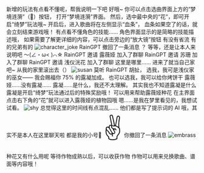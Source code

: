 <ChatBubble role="user" avatar="https://mkzi-nya.github.io/story/files/me.png">
新增的玩法有点看不懂呢，帮我说明一下吧
</ChatBubble>

<ChatBubble role="bot" avatar="https://mkzi-nya.github.io/story/files/raingpt.png">
好哦~
</ChatBubble>

<ChatBubble role="bot" avatar="https://mkzi-nya.github.io/story/files/raingpt.png">
你可以点击选曲界面上方的“梦境涟漪”（🌙）按钮，
打开“梦境涟漪”界面。
然后，选中最中央的“花”，即可开启“绮梦”玩法哦~
开启后，进入歌曲将在左侧显示“血条”，
血条如果空了的话，就会立刻结束游戏哦！
</ChatBubble>

<ChatBubble role="user" avatar="https://mkzi-nya.github.io/story/files/me.png">
有点看不懂角色的技能……
</ChatBubble>

<ChatBubble role="bot" avatar="https://mkzi-nya.github.io/story/files/raingpt.png">
角色界面显示的是简略的技能描述哦，
如果需要了解更详细的内容，可以点击旁边的“放大镜”按钮
</ChatBubble>

<ChatBubble role="user" avatar="https://mkzi-nya.github.io/story/files/me.png">
有没有省流
</ChatBubble>

<ChatBubble role="bot" avatar="https://mkzi-nya.github.io/story/files/raingpt.png">
有的兄弟有的
</ChatBubble>

<ChatBubble role="bot" avatar="https://mkzi-nya.github.io/story/files/raingpt.png">
<img src="https://mkzi-nya.github.io/story/files/raingpt/character_joke.png" alt="character_joke" class="chat-image" />
</ChatBubble>

<ChatBubble role="system">
RainGPT 撤回了一条消息
</ChatBubble>

<ChatBubble role="user" avatar="https://mkzi-nya.github.io/story/files/me.png">
？
</ChatBubble>

<ChatBubble role="bot" avatar="https://mkzi-nya.github.io/story/files/raingpt.png">
等等，还是让本人来说明吧
～(∠・ω&lt; )⌒☆
</ChatBubble>

<ChatBubble role="system">
RainGPT 邀请 露薇娅 加入了群聊
</ChatBubble>

<ChatBubble role="system">
RainGPT 邀请 苏珊 加入了群聊
</ChatBubble>

<ChatBubble role="system">
RainGPT 邀请 浅仪洸花 加入了群聊
</ChatBubble>

<ChatBubble role="bot" avatar="https://mkzi-nya.github.io/story/files/avatar_luvia.png">
这里是哪里……
</ChatBubble>

<ChatBubble role="user" avatar="https://mkzi-nya.github.io/story/files/me.png">
进来了就当自己家吧~
</ChatBubble>

<ChatBubble role="bot" avatar="https://mkzi-nya.github.io/story/files/avatar_susan.png">
从我的家里滚出去（）
</ChatBubble>

<ChatBubble role="bot" avatar="https://mkzi-nya.github.io/story/files/avatar_susan.png">
<img src="https://mkzi-nya.github.io/story/files/susan/susan.png" alt="susan" class="chat-image" />
</ChatBubble>

<ChatBubble role="bot" avatar="https://mkzi-nya.github.io/story/files/avatar_honoka.png">
莫听 RainGPT 胡扯，
选我，我可是浅仪家的巫女——
我会赐福你 75% 的露凝加成。
</ChatBubble>

<ChatBubble role="bot" avatar="https://mkzi-nya.github.io/story/files/avatar_susan.png">
也可以选我，我可以给你烤饼干
</ChatBubble>

<ChatBubble role="bot" avatar="https://mkzi-nya.github.io/story/files/avatar_luvia.png">
露薇娅……没有露凝……
露凝……是什么，我还不太理解。
</ChatBubble>

<ChatBubble role="user" avatar="https://mkzi-nya.github.io/story/files/me.png">
其实我也不知道露凝是什么
</ChatBubble>

<ChatBubble role="bot" avatar="https://mkzi-nya.github.io/story/files/raingpt.png">
露凝是开启“绮梦”玩法通过后的特殊奖励哦！
可以用来帮助露薇娅种花
在主界面点击右下角的“花”就可以进入露薇娅的植物园哦
</ChatBubble>

<ChatBubble role="bot" avatar="https://mkzi-nya.github.io/story/files/avatar_luvia.png">
嗯……是我在梦里看见的，我想试试看。
</ChatBubble>

<ChatBubble role="bot" avatar="https://mkzi-nya.github.io/story/files/avatar_luvia.png">
<img src="https://mkzi-nya.github.io/story/files/luvia/shy.png" alt="shy" class="chat-image" />
</ChatBubble>

<ChatBubble role="user" avatar="https://mkzi-nya.github.io/story/files/me.png">
总觉得这里的时间线有点混乱……
</ChatBubble>

<ChatBubble role="bot" avatar="https://mkzi-nya.github.io/story/files/raingpt.png">
他们都是写了提示词的 AI 哦，其实不是本人在这里聊天啦
都是我的小号🎵
</ChatBubble>

<ChatBubble role="bot" avatar="https://mkzi-nya.github.io/story/files/raingpt.png">
<span style="font-size:64px">✌</span>
</ChatBubble>

<ChatBubble role="system">
你撤回了一条消息
</ChatBubble>

<ChatBubble role="user" avatar="https://mkzi-nya.github.io/story/files/me.png">
<img src="https://mkzi-nya.github.io/story/files/raingpt/embrass.png" alt="embrass" class="chat-image" />
</ChatBubble>

<ChatBubble role="user" avatar="https://mkzi-nya.github.io/story/files/me.png">
种花又有什么用呢
</ChatBubble>

<ChatBubble role="bot" avatar="https://mkzi-nya.github.io/story/files/raingpt.png">
等待作物成熟以后，可以收获作物
作物可以用来兑换歌曲、谱面等内容哦！
</ChatBubble>
